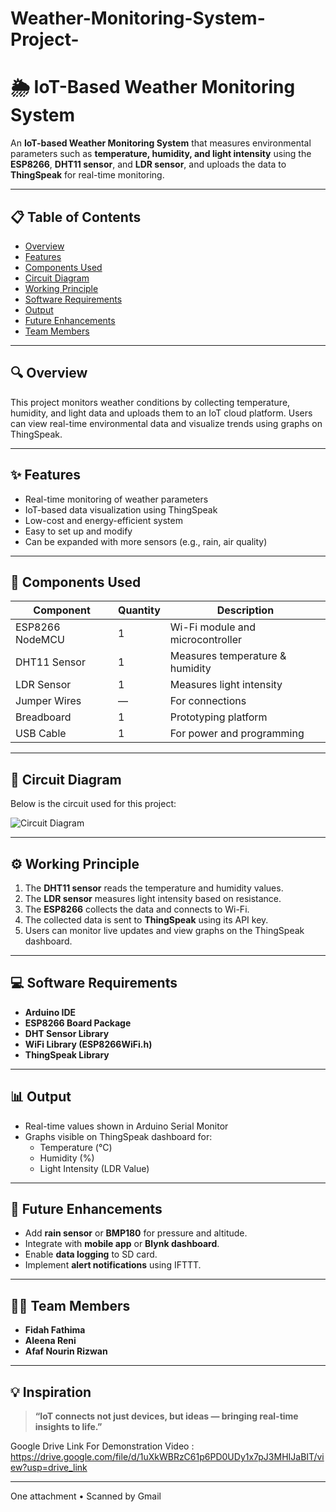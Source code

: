 # Weather-Monitoring-System-Project-

# 🌦️ IoT-Based Weather Monitoring System

An **IoT-based Weather Monitoring System** that measures environmental parameters such as **temperature, humidity, and light intensity** using the **ESP8266**, **DHT11 sensor**, and **LDR sensor**, and uploads the data to **ThingSpeak** for real-time monitoring.

---

## 📋 Table of Contents
- [Overview](#overview)
- [Features](#features)
- [Components Used](#components-used)
- [Circuit Diagram](#circuit-diagram)
- [Working Principle](#working-principle)
- [Software Requirements](#software-requirements)
- [Output](#output)
- [Future Enhancements](#future-enhancements)
- [Team Members](#team-members)
---

## 🔍 Overview

This project monitors weather conditions by collecting temperature, humidity, and light data and uploads them to an IoT cloud platform. Users can view real-time environmental data and visualize trends using graphs on ThingSpeak.

---

## ✨ Features
- Real-time monitoring of weather parameters  
- IoT-based data visualization using ThingSpeak  
- Low-cost and energy-efficient system  
- Easy to set up and modify  
- Can be expanded with more sensors (e.g., rain, air quality)

---

## 🧰 Components Used
| Component | Quantity | Description |
|------------|-----------|-------------|
| ESP8266 NodeMCU | 1 | Wi-Fi module and microcontroller |
| DHT11 Sensor | 1 | Measures temperature & humidity |
| LDR Sensor | 1 | Measures light intensity |
| Jumper Wires | — | For connections |
| Breadboard | 1 | Prototyping platform |
| USB Cable | 1 | For power and programming |

---

## 🔌 Circuit Diagram

Below is the circuit used for this project:

![Circuit Diagram](Circuit%20Diagram.jpeg)

---

## ⚙️ Working Principle
1. The **DHT11 sensor** reads the temperature and humidity values.  
2. The **LDR sensor** measures light intensity based on resistance.  
3. The **ESP8266** collects the data and connects to Wi-Fi.  
4. The collected data is sent to **ThingSpeak** using its API key.  
5. Users can monitor live updates and view graphs on the ThingSpeak dashboard.

---

## 💻 Software Requirements
- **Arduino IDE**
- **ESP8266 Board Package**
- **DHT Sensor Library**
- **WiFi Library (ESP8266WiFi.h)**
- **ThingSpeak Library**

---

## 📊 Output
- Real-time values shown in Arduino Serial Monitor  
- Graphs visible on ThingSpeak dashboard for:
  - Temperature (°C)
  - Humidity (%)
  - Light Intensity (LDR Value)

---

## 🔮 Future Enhancements
- Add **rain sensor** or **BMP180** for pressure and altitude.  
- Integrate with **mobile app** or **Blynk dashboard**.  
- Enable **data logging** to SD card.  
- Implement **alert notifications** using IFTTT.

---

## 👩‍💻 Team Members
- **Fidah Fathima**  
- **Aleena Reni**  
- **Afaf Nourin Rizwan** 

---

## 💡 Inspiration
>**“IoT connects not just devices, but ideas — bringing real-time insights to life.”**

Google Drive Link For Demonstration Video : https://drive.google.com/file/d/1uXkWBRzC61p6PD0UDy1x7pJ3MHIJaBIT/view?usp=drive_link

---
 One attachment
  •  Scanned by Gmail
